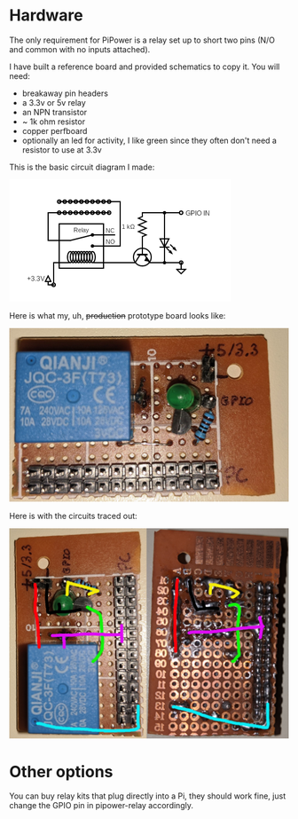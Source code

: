# Hardware
The only requirement for PiPower is a relay set up to short two pins (N/O and common with no inputs attached).

I have built a reference board and provided schematics to copy it. You will need:
* breakaway pin headers
* a 3.3v or 5v relay
* an NPN transistor
* ~ 1k ohm resistor
* copper perfboard
* optionally an led for activity, I like green since they often don't need a resistor to use at 3.3v

This is the basic circuit diagram I made:

![circuit](https://github.com/brendenhoffman/PiPower/blob/2a96c0132774238de9a3e4d2073b479dabd0d93a/images/circuit.png)

Here is what my, uh, ~~production~~ prototype board looks like:

<img src="https://github.com/brendenhoffman/PiPower/blob/2a96c0132774238de9a3e4d2073b479dabd0d93a/images/relay.jpg" width="600"/>

Here is with the circuits traced out:

<img src="https://github.com/brendenhoffman/PiPower/blob/2a96c0132774238de9a3e4d2073b479dabd0d93a/images/diagram.png" width="600"/>

# Other options
You can buy relay kits that plug directly into a Pi, they should work fine, just change the GPIO pin in pipower-relay accordingly.
